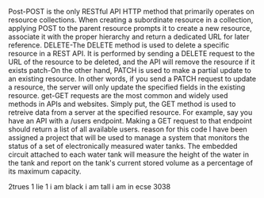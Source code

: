 Post-POST is the only RESTful API HTTP method that primarily operates on resource collections. When creating a subordinate resource in a collection, applying POST to the parent resource prompts it to create a new resource, associate it with the proper hierarchy and return a dedicated URL for later reference.
DELETE-The DELETE method is used to delete a specific resource in a REST API. It is performed by sending a DELETE request to the URL of the resource to be deleted, and the API will remove the resource if it exists
patch-On the other hand, PATCH is used to make a partial update to an existing resource. In other words, if you send a PATCH request to update a resource, the server will only update the specified fields in the existing resource.
get-GET requests are the most common and widely used methods in APIs and websites. Simply put, the GET method is used to retreive data from a server at the specified resource. For example, say you have an API with a /users endpoint. Making a GET request to that endpoint should return a list of all available users.
reason for this code
I have been assigned a project that will be used to manage a system that monitors the status of a set of electronically measured water tanks. The embedded circuit attached to each water tank will measure the height of the water in the tank and report on the tank's current stored volume as a percentage of its maximum capacity.


2trues 1 lie 1
i am black
i am tall
i am in ecse 3038